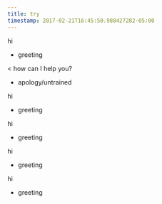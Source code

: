 ```yaml
---
title: try
timestamp: 2017-02-21T16:45:50.988427282-05:00
---
```


hi
* greeting

< how can I help you?
* apology/untrained

hi
* greeting

hi
* greeting

hi
* greeting

hi
* greeting
